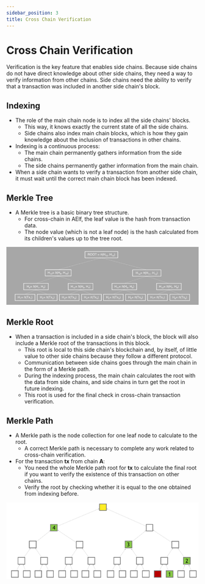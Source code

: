 ```yaml
---
sidebar_position: 3
title: Cross Chain Verification
---
```



# Cross Chain Verification

Verification is the key feature that enables side chains. Because side chains do not have direct knowledge about other side chains, they need a way to verify information from other chains. Side chains need the ability to verify that a transaction was included in another side chain's block.

## Indexing

- The role of the main chain node is to index all the side chains' blocks.
  - This way, it knows exactly the current state of all the side chains.
  - Side chains also index main chain blocks, which is how they gain knowledge about the inclusion of transactions in other chains.
- Indexing is a continuous process:
  - The main chain permanently gathers information from the side chains.
  - The side chains permanently gather information from the main chain.
- When a side chain wants to verify a transaction from another side chain, it must wait until the correct main chain block has been indexed.

## Merkle Tree

- A Merkle tree is a basic binary tree structure.
  - For cross-chain in AElf, the leaf value is the hash from transaction data.
  - The node value (which is not a leaf node) is the hash calculated from its children's values up to the tree root.

![Merkle Tree](../../../../static/img/merkle.png)

## Merkle Root

- When a transaction is included in a side chain's block, the block will also include a Merkle root of the transactions in this block.
  - This root is local to this side chain's blockchain and, by itself, of little value to other side chains because they follow a different protocol.
  - Communication between side chains goes through the main chain in the form of a Merkle path.
  - During the indexing process, the main chain calculates the root with the data from side chains, and side chains in turn get the root in future indexing.
  - This root is used for the final check in cross-chain transaction verification.

## Merkle Path

- A Merkle path is the node collection for one leaf node to calculate to the root.
  - A correct Merkle path is necessary to complete any work related to cross-chain verification.
- For the transaction **tx** from chain **A**:
  - You need the whole Merkle path root for **tx** to calculate the final root if you want to verify the existence of this transaction on other chains.
  - Verify the root by checking whether it is equal to the one obtained from indexing before.

![Merkle Path](../../../../static/img/merkle-path.png)